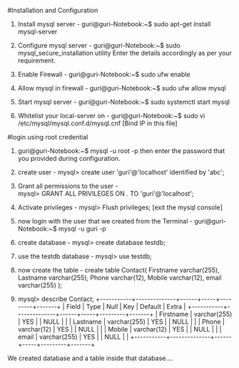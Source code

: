 #Installation and Configuration

1. Install mysql server - 
  guri@guri-Notebook:~$ sudo apt-get install mysql-server

2. Configure mysql server - 
  guri@guri-Notebook:~$ sudo mysql_secure_installation utility
    Enter the details accordingly as per your requirement.
    
3. Enable Firewall - 
  guri@guri-Notebook:~$ sudo ufw enable 

4. Allow mysql in firewall - 
  guri@guri-Notebook:~$ sudo ufw allow mysql 

5. Start mysql server - 
  guri@guri-Notebook:~$ sudo systemctl start mysql

6. Whitelist your local-server on - 
  guri@guri-Notebook:~$ sudo vi /etc/mysql/mysql.conf.d/mysql.cnf [Bind IP in this file]

#login using root credential 
1. guri@guri-Notebook:~$ mysql -u root -p 
    then enter the password that you provided during configuration.

2. create user - 
  mysql> create user 'guri'@'localhost' identified by 'abc';

3. Grant all permissions to the user -  
  mysql> GRANT ALL PRIVILEGES ON *.* TO 'guri'@'localhost';

4. Activate privileges - 
  mysql> Flush privileges; 
  [exit the mysql console]

5. now login with the user that we created from the Terminal - 
   guri@guri-Notebook:~$ mysql -u guri -p

5. create database - 
  mysql> create database testdb;

6. use the testdb database - 
  mysql> use testdb;
 
7. now create the table - 
  create table Contact(
  Firstname varchar(255),
  Lastname varchar(255),
  Phone varchar(12),
  Mobile varchar(12),
  email varchar(255)
);

8. mysql> describe Contact;
+-----------+--------------+------+-----+---------+-------+
| Field     | Type         | Null | Key | Default | Extra |
+-----------+--------------+------+-----+---------+-------+
| Firstname | varchar(255) | YES  |     | NULL    |       |
| Lastname  | varchar(255) | YES  |     | NULL    |       |
| Phone     | varchar(12)  | YES  |     | NULL    |       |
| Mobile    | varchar(12)  | YES  |     | NULL    |       |
| email     | varchar(255) | YES  |     | NULL    |       |
+-----------+--------------+------+-----+---------+-------+

We created database and a table inside that database....

